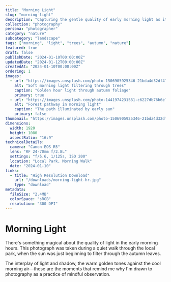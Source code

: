 ```yaml
---
title: "Morning Light"
slug: "morning-light"
description: "Capturing the gentle quality of early morning light as it filters through autumn leaves."
collection: "photography"
persona: "photographer"
category: "nature"
subcategory: "landscape"
tags: ["morning", "light", "trees", "autumn", "nature"]
featured: true
draft: false
publishDate: "2024-01-10T00:00:00Z"
updatedDate: "2024-01-12T00:00:00Z"
createdAt: "2024-01-10T00:00:00Z"
ordering: 1
images:
  - url: "https://images.unsplash.com/photo-1506905925346-21bda4d32df4?w=800"
    alt: "Soft morning light filtering through trees"
    caption: "Golden hour light through autumn foliage"
    primary: true
  - url: "https://images.unsplash.com/photo-1441974231531-c6227db76b6e?w=800" 
    alt: "Forest pathway in morning light"
    caption: "The path illuminated by early sun"
    primary: false
thumbnail: "https://images.unsplash.com/photo-1506905925346-21bda4d32df4?w=400"
dimensions:
  width: 1920
  height: 1080
  aspectRatio: "16:9"
technicalDetails:
  camera: "Canon EOS R5"
  lens: "RF 24-70mm f/2.8L"
  settings: "f/5.6, 1/125s, ISO 200"
  location: "Local Park, Morning Walk"
  date: "2024-01-10"
links:
  - title: "High Resolution Download"
    url: "/downloads/morning-light-hr.jpg"
    type: "download"
metadata:
  fileSize: "2.4MB"
  colorSpace: "sRGB"
  resolution: "300 DPI"
---
```


# Morning Light

There's something magical about the quality of light in the early morning hours. This photograph was taken during a quiet walk through the local park, when the sun was just beginning to filter through the autumn leaves.

The interplay of light and shadow, the warm golden tones against the cool morning air—these are the moments that remind me why I'm drawn to photography as a practice of mindful observation.